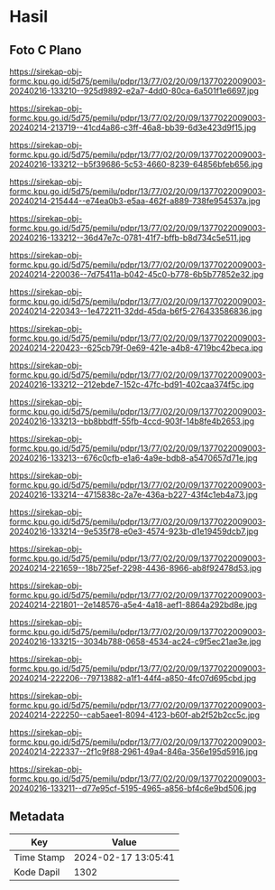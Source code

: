 # Hasil

## Foto C Plano

https://sirekap-obj-formc.kpu.go.id/5d75/pemilu/pdpr/13/77/02/20/09/1377022009003-20240216-133210--925d9892-e2a7-4dd0-80ca-6a501f1e6697.jpg

https://sirekap-obj-formc.kpu.go.id/5d75/pemilu/pdpr/13/77/02/20/09/1377022009003-20240214-213719--41cd4a86-c3ff-46a8-bb39-6d3e423d9f15.jpg

https://sirekap-obj-formc.kpu.go.id/5d75/pemilu/pdpr/13/77/02/20/09/1377022009003-20240216-133212--b5f39686-5c53-4660-8239-64856bfeb656.jpg

https://sirekap-obj-formc.kpu.go.id/5d75/pemilu/pdpr/13/77/02/20/09/1377022009003-20240214-215444--e74ea0b3-e5aa-462f-a889-738fe954537a.jpg

https://sirekap-obj-formc.kpu.go.id/5d75/pemilu/pdpr/13/77/02/20/09/1377022009003-20240216-133212--36d47e7c-0781-41f7-bffb-b8d734c5e511.jpg

https://sirekap-obj-formc.kpu.go.id/5d75/pemilu/pdpr/13/77/02/20/09/1377022009003-20240214-220036--7d75411a-b042-45c0-b778-6b5b77852e32.jpg

https://sirekap-obj-formc.kpu.go.id/5d75/pemilu/pdpr/13/77/02/20/09/1377022009003-20240214-220343--1e472211-32dd-45da-b6f5-276433586836.jpg

https://sirekap-obj-formc.kpu.go.id/5d75/pemilu/pdpr/13/77/02/20/09/1377022009003-20240214-220423--625cb79f-0e69-421e-a4b8-4719bc42beca.jpg

https://sirekap-obj-formc.kpu.go.id/5d75/pemilu/pdpr/13/77/02/20/09/1377022009003-20240216-133212--212ebde7-152c-47fc-bd91-402caa374f5c.jpg

https://sirekap-obj-formc.kpu.go.id/5d75/pemilu/pdpr/13/77/02/20/09/1377022009003-20240216-133213--bb8bbdff-55fb-4ccd-903f-14b8fe4b2653.jpg

https://sirekap-obj-formc.kpu.go.id/5d75/pemilu/pdpr/13/77/02/20/09/1377022009003-20240216-133213--676c0cfb-e1a6-4a9e-bdb8-a5470657d71e.jpg

https://sirekap-obj-formc.kpu.go.id/5d75/pemilu/pdpr/13/77/02/20/09/1377022009003-20240216-133214--4715838c-2a7e-436a-b227-43f4c1eb4a73.jpg

https://sirekap-obj-formc.kpu.go.id/5d75/pemilu/pdpr/13/77/02/20/09/1377022009003-20240216-133214--9e535f78-e0e3-4574-923b-d1e19459dcb7.jpg

https://sirekap-obj-formc.kpu.go.id/5d75/pemilu/pdpr/13/77/02/20/09/1377022009003-20240214-221659--18b725ef-2298-4436-8966-ab8f92478d53.jpg

https://sirekap-obj-formc.kpu.go.id/5d75/pemilu/pdpr/13/77/02/20/09/1377022009003-20240214-221801--2e148576-a5e4-4a18-aef1-8864a292bd8e.jpg

https://sirekap-obj-formc.kpu.go.id/5d75/pemilu/pdpr/13/77/02/20/09/1377022009003-20240216-133215--3034b788-0658-4534-ac24-c9f5ec21ae3e.jpg

https://sirekap-obj-formc.kpu.go.id/5d75/pemilu/pdpr/13/77/02/20/09/1377022009003-20240214-222206--79713882-a1f1-44f4-a850-4fc07d695cbd.jpg

https://sirekap-obj-formc.kpu.go.id/5d75/pemilu/pdpr/13/77/02/20/09/1377022009003-20240214-222250--cab5aee1-8094-4123-b60f-ab2f52b2cc5c.jpg

https://sirekap-obj-formc.kpu.go.id/5d75/pemilu/pdpr/13/77/02/20/09/1377022009003-20240214-222337--2f1c9f88-2961-49a4-846a-356e195d5916.jpg

https://sirekap-obj-formc.kpu.go.id/5d75/pemilu/pdpr/13/77/02/20/09/1377022009003-20240216-133211--d77e95cf-5195-4965-a856-bf4c6e9bd506.jpg


## Metadata

| Key        | Value               |
| ---------- | ------------------- |
| Time Stamp | 2024-02-17 13:05:41 |
| Kode Dapil | 1302                |



